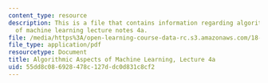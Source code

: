 ```yaml
---
content_type: resource
description: This is a file that contains information regarding algorithmic aspects
  of machine learning lecture notes 4a.
file: /media/https%3A/open-learning-course-data-rc.s3.amazonaws.com/18-409-algorithmic-aspects-of-machine-learning-spring-2015/55dd8c086928478c127ddc0d831c8cf2_MIT18_409S15_lec4a.pdf
file_type: application/pdf
resourcetype: Document
title: Algorithmic Aspects of Machine Learning, Lecture 4a
uid: 55dd8c08-6928-478c-127d-dc0d831c8cf2
---
```

